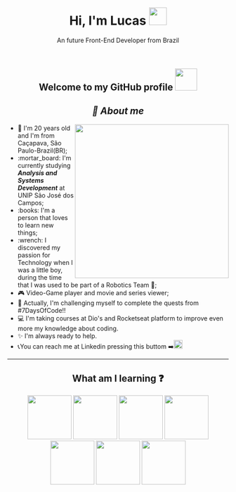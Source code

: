 <header>
  <h1 align="center"><strong>Hi, I'm Lucas</strong> <img src="https://user-images.githubusercontent.com/103296710/168450894-9b35b2af-c467-4ce0-b811-fef55926cf55.gif" width="40px"></h1>
  <p align="center">An future Front-End Developer from Brazil<p>
</header>

<body>
    <h2 align="center">Welcome to my GitHub profile <img src="https://user-images.githubusercontent.com/103296710/168143221-8c65d04c-eef2-4122-a280-2adca415b02a.gif" width="50px"</h2>
  <h2 align="center"> <strong><em> 📍 About me</em></strong></h2>
  <p align="justify">
    <img src="https://user-images.githubusercontent.com/103296710/168145504-7309e166-e617-44f4-aedb-20e3a7fb2c31.gif" width="350px" align="right">
  </P>
  <P align="justify">
    <ul>
       <li> 🌱 I'm 20 years old and I'm from Caçapava, São Paulo-Brazil(BR);
       <li> :mortar_board: I'm currently studying <strong><em>Analysis and Systems Development</em></strong> at UNIP São José dos Campos;
       <li>  :books: I'm a person that loves to learn new things;
       <li>  :wrench: I discovered my passion for Technology when I was a little boy, during the time that I was used to be part of a Robotics Team 🤖;
       <li> 🎮 Video-Game player and movie and series viewer;
       <li> 📆 Actually, I'm challenging myself to complete the quests from #7DaysOfCode!!
       <li> 💻 I'm taking courses at Dio's and Rocketseat platform to improve even more my knowledge about coding.
       <li> ✨ I'm always ready to help.
       <li> 📞You can reach me at Linkedin pressing this buttom ➡️<a href="https://www.linkedin.com/in/lucasschubertgomes/"><img src="https://user-images.githubusercontent.com/103296710/163696518-4b953208-eb6c-4535-90d1-c84cdaa84a36.png" width= 20px height=20px></a> 
    </ul>
    <hr>
  </P>
  <p>
  
  <h2 align="center"> What am I learning ❓</h2>
  <div align="center" height="100px" padding-left="5px">
  <img src="https://user-images.githubusercontent.com/103296710/168451795-7b036eb2-9c84-4798-bbf1-250bf8f41161.png" height="100px" padding-left="5px">
  <img src="https://user-images.githubusercontent.com/103296710/168451805-27310f98-62a1-4a61-ba53-986760c3ba00.png" height="100px">
  <img src="https://user-images.githubusercontent.com/103296710/168451833-7803e460-0dfd-4101-a4f8-f91aa03ea60b.png" height="100px">
  <img src="https://user-images.githubusercontent.com/103296710/168451891-18827f8b-700a-4887-a172-7d44cd504bf6.png" height="100px">
  <img src="https://user-images.githubusercontent.com/103296710/168453427-999ab88b-2698-4957-9e9a-12b6650d703e.png" height="100px">
  <img src="https://user-images.githubusercontent.com/103296710/168453326-0e329d32-f6d3-4fdc-851c-3db8889d9f14.png" height="100px">
  <img src="https://user-images.githubusercontent.com/103296710/168453384-98eda32a-4543-4586-966a-4cedf35036c1.jpg" height="100px">
  </div>
  </p>
  

</body>
